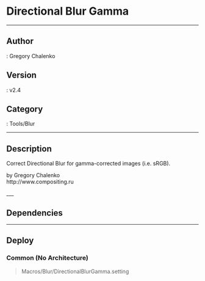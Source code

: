 # Directional Blur Gamma
___

## Author
 : Gregory Chalenko

## Version
 : v2.4

## Category
 : Tools/Blur
___

## Description
<p>Correct Directional Blur for gamma-corrected images (i.e. sRGB).</p>

<p>by Gregory Chalenko<br>
http://www.compositing.ru</p>___

## Dependencies


___

## Deploy

### Common (No Architecture)

> Macros/Blur/DirectionalBlurGamma.setting  
